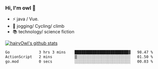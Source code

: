 ### Hi, I'm owl 👋

- ⚡ java / Vue.
- 🏃 jogging/ Cycling/ climb
- 📚 technology/ science fiction

[![hairyOwl's github stats](https://github-readme-stats.vercel.app/api?username=hairyOwl)]()

<!--START_SECTION:waka-->

```txt
Go             3 hrs 3 mins    ████████████████████████▓   98.47 %
ActionScript   2 mins          ▒░░░░░░░░░░░░░░░░░░░░░░░░   01.50 %
go.mod         0 secs          ░░░░░░░░░░░░░░░░░░░░░░░░░   00.03 %
```

<!--END_SECTION:waka-->
